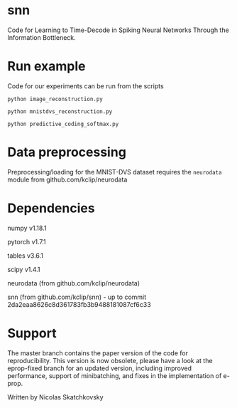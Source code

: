 # snn
Code for Learning to Time-Decode in Spiking Neural Networks Through the Information Bottleneck.

# Run example
Code for our experiments can be run from the scripts

`python image_reconstruction.py`

`python mnistdvs_reconstruction.py`

`python predictive_coding_softmax.py`


# Data preprocessing
Preprocessing/loading for the MNIST-DVS dataset requires the `neurodata` module from github.com/kclip/neurodata
 
# Dependencies

numpy v1.18.1

pytorch v1.7.1

tables v3.6.1

scipy v1.4.1

neurodata (from github.com/kclip/neurodata)

snn (from github.com/kclip/snn) - up to commit 2da2eaa8626c8d361783fb3b9488181087cf6c33

# Support
The master branch contains the paper version of the code for reproducibility. 
This version is now obsolete, please have a look at the eprop-fixed branch for an updated version, including improved performance, support of minibatching, and fixes in the
 implementation of e-prop.


Written by Nicolas Skatchkovsky